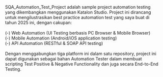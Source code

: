 SQA_Automation_Test_Project adalah sample project automation testing yang dikembangkan menggunakan Katalon Studio.
Project ini dirancang untuk mengilustrasikan best practice automation test yang saya buat di tahun 2025 ini, dengan cakupan:<br>
<br>
(-) Web Automation (UI Testing berbasis PC Browser & Mobile Browser)<br>
(-) Mobile Automation (Android/iOS application testing)<br>
(-) API Automation (RESTful & SOAP API testing)<br>
<br>
Dengan menggabungkan tiga platform ini dalam satu repository, project ini dapat digunakan sebagai bahan Automation Tester dalam membuat scripting Test Positive & Negative Functionality dan juga secara End-to-End Testing.
